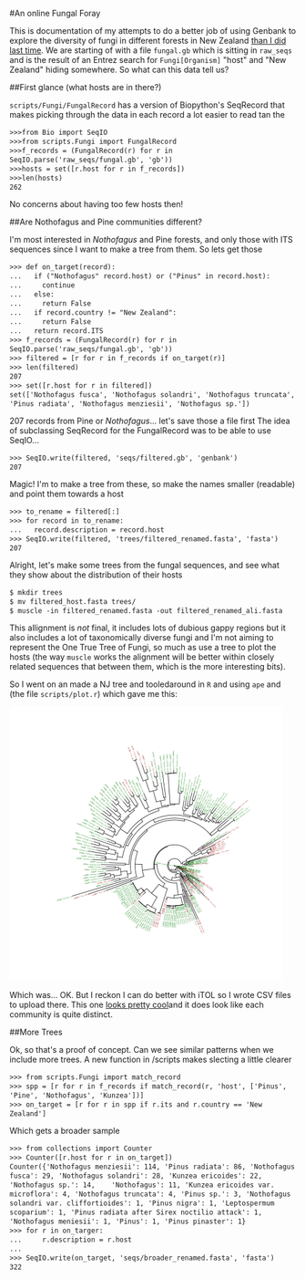#An online Fungal Foray

This is documentation of my attempts to do a better job of using Genbank to
explore the diversity of fungi in different forests in New Zealand [than I 
did last time](http://sciblogs.co.nz/the-atavism/2011/09/04/sunday-spinelessness-an-online-fungal-foray/). 
We are starting of with a file `fungal.gb` which  is sitting in `raw_seqs` and is the result 
of an Entrez search for `Fungi[Organism]` "host" and "New Zealand" hiding somewhere.
So what can this data tell us?

##First glance (what hosts are in there?)

`scripts/Fungi/FungalRecord` has a version of Biopython's SeqRecord that makes
picking through the data in each record a lot easier to read tan the 

    >>>from Bio import SeqIO
    >>>from scripts.Fungi import FungalRecord
    >>>f_records = (FungalRecord(r) for r in SeqIO.parse('raw_seqs/fungal.gb', 'gb'))
    >>>hosts = set([r.host for r in f_records])
    >>>len(hosts)
    262

No concerns about having too few hosts then! 

##Are Nothofagus and Pine communities different?

I'm most interested in _Nothofagus_ and Pine forests, and only those with ITS sequences 
since I want to make a tree from them. So lets get those
    
    >>> def on_target(record):
    ...   if ("Nothofagus" record.host) or ("Pinus" in record.host):
    ...     continue
    ...   else:
    ...     return False
    ...   if record.country != "New Zealand":
    ...     return False
    ...   return record.ITS
    >>> f_records = (FungalRecord(r) for r in SeqIO.parse('raw_seqs/fungal.gb', 'gb'))
    >>> filtered = [r for r in f_records if on_target(r)]
    >>> len(filtered)
    207
    >>> set([r.host for r in filtered])
    set(['Nothofagus fusca', 'Nothofagus solandri', 'Nothofagus truncata', 'Pinus radiata', 'Nothofagus menziesii', 'Nothofagus sp.'])
    
207 records from Pine or _Nothofagus_... let's save those a file first
The idea of subclassing SeqRecord for the FungalRecord was to be able
to use SeqIO...
  
    >>> SeqIO.write(filtered, 'seqs/filtered.gb', 'genbank') 
    207

Magic! 
I'm to make a tree from these, so make the names smaller (readable) and
point them towards a host
    
    >>> to_rename = filtered[:]
    >>> for record in to_rename:
    ...   record.description = record.host
    >>> SeqIO.write(filtered, 'trees/filtered_renamed.fasta', 'fasta')
    207
     
Alright, let's make some trees from the fungal sequences, and see what
they show about the distribution of their hosts

    $ mkdir trees
    $ mv filtered_host.fasta trees/
    $ muscle -in filtered_renamed.fasta -out filtered_renamed_ali.fasta

This allignment is _not_ final, it includes lots of dubious gappy regions
but it also includes a lot of taxonomically diverse fungi and I'm not 
aiming to represent the One True Tree of Fungi, so much as use a tree
to plot the hosts (the way `muscle` works the alignment will be better
within closely related sequences that between them, which is the more
interesting bits). 

So I went on an made a NJ tree and tooledaround in `R` and using `ape` and
(the file `scripts/plot.r`) which gave me this:

![Smaverage Tree](https://github.com/dwinter/Fungal-Foray/raw/master/tree.png)

Which was... OK. But I reckon I can do better with iTOL so I wrote CSV files to upload there. 
This one [looks pretty cool](http://itol.embl.de/external.cgi?tree=119224961033146313154072750&restore_saved=1&cT=4689)and it does look like each community is quite distinct.

##More Trees

Ok, so that's a proof of concept. Can we see similar patterns when we include more trees. A new function in /scripts makes slecting a little clearer

    >>> from scripts.Fungi import match_record
    >>> spp = [r for r in f_records if match_record(r, 'host', ['Pinus', 'Pine', 'Nothofagus', 'Kunzea'])]
    >>> on_target = [r for r in spp if r.its and r.country == 'New Zealand']
    
Which gets a broader sample
    
    >>> from collections import Counter
    >>> Counter([r.host for r in on_target])
    Counter({'Nothofagus menziesii': 114, 'Pinus radiata': 86, 'Nothofagus fusca': 29, 'Nothofagus solandri': 28, 'Kunzea ericoides': 22, 'Nothofagus sp.': 14,    'Nothofagus': 11, 'Kunzea ericoides var. microflora': 4, 'Nothofagus truncata': 4, 'Pinus sp.': 3, 'Nothofagus solandri var. cliffortioides': 1, 'Pinus nigra': 1, 'Leptospermum scoparium': 1, 'Pinus radiata after Sirex noctilio attack': 1, 'Nothofagus meniesii': 1, 'Pinus': 1, 'Pinus pinaster': 1}
    >>> for r in on_targer:
    ...     r.description = r.host
    ... 
    >>> SeqIO.write(on_target, 'seqs/broader_renamed.fasta', 'fasta')
    322


